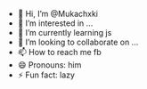 - 👋 Hi, I’m @Mukachxki
- 👀 I’m interested in ...
- 🌱 I’m currently learning js
- 💞️ I’m looking to collaborate on ...
- 📫 How to reach me fb
- 😄 Pronouns: him
- ⚡ Fun fact: lazy

<!---
Mukachxki/Mukachxki is a ✨ special ✨ repository because its `README.md` (this file) appears on your GitHub profile.
You can click the Preview link to take a look at your changes.
--->
